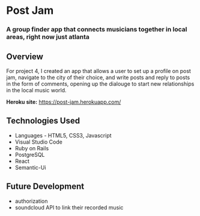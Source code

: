 # Post Jam

### A group finder app that connects musicians together in local areas, right now just atlanta

## Overview

For project 4, I created an app that allows a user to set up a profile on post jam, navigate to the city of their choice, and write posts and reply to posts in the form of comments, opening up the dialouge to start new relationships in the local music world.

**Heroku site:** <https://post-jam.herokuapp.com/>

## Technologies Used

  * Languages - HTML5, CSS3, Javascript
  * Visual Studio Code
  * Ruby on Rails
  * PostgreSQL
  * React
  * Semantic-Ui

## Future Development

  * authorization
  * soundcloud API to link their recorded music